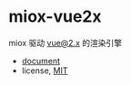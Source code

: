 # miox-vue2x

miox 驱动 vue@2.x 的渲染引擎

- [document](TODO)
- license, [MIT](https://opensource.org/licenses/MIT)
